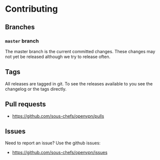 # Contributing

## Branches

### `master` branch

The master branch is the current committed changes. These changes may not yet be released although we try to release often.

## Tags

All releases are tagged in git. To see the releases available to you see the changelog or the tags directly.

## Pull requests

- <https://github.com/sous-chefs/openvpn/pulls>

## Issues

Need to report an issue? Use the github issues:

- <https://github.com/sous-chefs/openvpn/issues>
